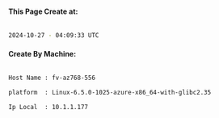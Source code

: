 
   
#### This Page Create at:

```bash

2024-10-27 - 04:09:33 UTC

```

#### Create By Machine:

```bash

Host Name : fv-az768-556

platform  : Linux-6.5.0-1025-azure-x86_64-with-glibc2.35

Ip Local  : 10.1.1.177

```

